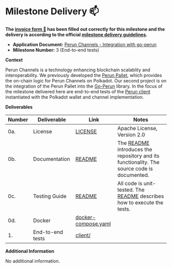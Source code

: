 # Milestone Delivery :mailbox:

**The [invoice form :pencil:](https://docs.google.com/forms/d/e/1FAIpQLSfmNYaoCgrxyhzgoKQ0ynQvnNRoTmgApz9NrMp-hd8mhIiO0A/viewform) has been filled out correctly for this milestone and the delivery is according to the official [milestone delivery guidelines](https://github.com/w3f/Grants-Program/blob/master/docs/milestone-deliverables-guidelines.md).**

- **Application Document:** [Perun Channels - Integration with go-perun](https://github.com/w3f/Grants-Program/blob/master/applications/perun_channels-integration.md)
- **Milestone Number:** 3 (End-to-end tests)

**Context**

Perun Channels is a technology enhancing blockchain scalablity and interoperability. We previously developed the [Perun Pallet](https://github.com/perun-network/perun-polkadot-pallet), which provides the on-chain logic for Perun Channels on Polkadot.
Our second project is on the integration of the Perun Pallet into the [Go-Perun](https://github.com/perun-network/go-perun) library.
In the focus of the milestone delivered here are end-to-end tests of the [Perun client](https://github.com/hyperledger-labs/go-perun/blob/dev/client/client.go#L70) instantiated with the Polkadot wallet and channel implementation.

**Deliverables**

| Number | Deliverable      | Link                                                                                  | Notes                                                                                        |
| ------ | ---------------- | ------------------------------------------------------------------------------------- | -------------------------------------------------------------------------------------------- |
| 0a.    | License          | [LICENSE]                                                                             | Apache License, Version 2.0                                                                  |
| 0b.    | Documentation    | [README](https://github.com/perun-network/perun-polkadot-backend/tree/main/README.md) | The [README] introduces the repository and its functionality. The source code is documented. |
| 0c.    | Testing Guide    | [README]                                                                              | All code is unit-tested. The [README] describes how to execute the tests.                    |
| 0d.    | Docker           | [docker-compose.yaml]                                                                 |
| 1.     | End-to-end tests | [client/](https://github.com/perun-network/perun-polkadot-backend/tree/main/client)   |

[README]: https://github.com/perun-network/perun-polkadot-backend/tree/main/README.md
[LICENSE]: https://github.com/perun-network/perun-polkadot-backend/blob/main/LICENSE
[docker-compose.yaml]: https://github.com/perun-network/perun-polkadot-backend/blob/main/docker-compose.yml

**Additional Information**

No additional information.
